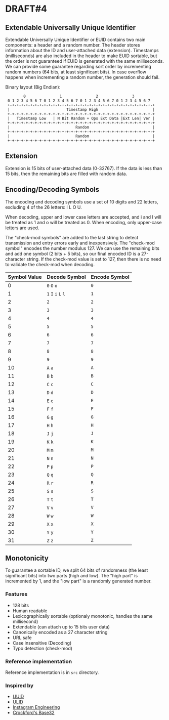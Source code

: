 # DRAFT#4

## Extendable Universally Unique Identifier

Extendable Universally Unique Identifier or EUID contains two main components: a header and a random number. The header stores information about the ID and user-attached data (extension). Timestamps (milliseconds) are also included in the header to make EUID sortable, but the order is not guaranteed if EUID is generated with the same milliseconds. We can provide some guarantee regarding sort order by incrementing random numbers (64 bits, at least significant bits). In case overflow happens when incrementing a random number, the generation should fail.

Binary layout (Big Endian):
```text
        0               1               2               3
 0 1 2 3 4 5 6 7 0 1 2 3 4 5 6 7 0 1 2 3 4 5 6 7 0 1 2 3 4 5 6 7
 +-+-+-+-+-+-+-+-+-+-+-+-+-+-+-+-+-+-+-+-+-+-+-+-+-+-+-+-+-+-+-+-+
 |                         Timestamp High                        |
 +-+-+-+-+-+-+-+-+-+-+-+-+-+-+-+-+-+-+-+-+-+-+-+-+-+-+-+-+-+-+-+-+
 |   Timestamp Low   | N Bit Random + Ops Ext Data |Ext Len| Ver |
 +-+-+-+-+-+-+-+-+-+-+-+-+-+-+-+-+-+-+-+-+-+-+-+-+-+-+-+-+-+-+-+-+
 |                             Random                            |
 +-+-+-+-+-+-+-+-+-+-+-+-+-+-+-+-+-+-+-+-+-+-+-+-+-+-+-+-+-+-+-+-+
 |                             Random                            |
 +-+-+-+-+-+-+-+-+-+-+-+-+-+-+-+-+-+-+-+-+-+-+-+-+-+-+-+-+-+-+-+-+
```


## Extension

Extension is 15 bits of user-attached data (0-32767). If the data is less than 15 bits, then the remaining bits are filled with random data.


## Encoding/Decoding Symbols

The encoding and decoding symbols use a set of 10 digits and 22 letters, excluding 4 of the 26 letters: I L O U.

When decoding, upper and lower case letters are accepted, and i and l will be treated as 1 and o will be treated as 0. When encoding, only upper-case letters are used.

The "check-mod symbols" are added to the last string to detect transmission and entry errors early and inexpensively.
The "check-mod symbol" encodes the number modulus 127. We can use the remaining bits and add one symbol (2 bits + 5 bits), so our final encoded ID is a 27-character string. If the check-mod value is set to 127, then there is no need to validate the check-mod when decoding.


| Symbol Value | Decode Symbol | Encode Symbol |
|--------------|---------------|---------------|
| 0 | `0` `O` `o` | `0` |
| 1 | `1` `I` `i` `L` `l` | `1` |
| 2 | `2` | `2` |
| 3 | `3` | `3` |
| 4 | `4` | `4` |
| 5 | `5` | `5` |
| 6 | `6` | `6` |
| 7 | `7` | `7` |
| 8 | `8` | `8` |
| 9 | `9` | `9` |
| 10 | `A` `a` | `A` |
| 11 | `B` `b` | `B` |
| 12 | `C` `c` | `C` |
| 13 | `D` `d` | `D` |
| 14 | `E` `e` | `E` |
| 15 | `F` `f` | `F` |
| 16 | `G` `g` | `G` |
| 17 | `H` `h` | `H` |
| 18 | `J` `j` | `J` |
| 19 | `K` `k` | `K` |
| 20 | `M` `m` | `M` |
| 21 | `N` `n` | `N` |
| 22 | `P` `p` | `P` |
| 23 | `Q` `q` | `Q` |
| 24 | `R` `r` | `R` |
| 25 | `S` `s` | `S` |
| 26 | `T` `t` | `T` |
| 27 | `V` `v` | `V` |
| 28 | `W` `w` | `W` |
| 29 | `X` `x` | `X` |
| 30 | `Y` `y` | `Y` |
| 31 | `Z` `z` | `Z` |

## Monotonicity

To guarantee a sortable ID, we split 64 bits of randomness (the least significant bits) into two parts (high and low). The "high part" is incremented by 1, and the "low part" is a randomly generated number.


### Features

* 128 bits
* Human readable
* Lexicographically sortable (optionaly monotonic, handles the same millisecond)
* Extendable (can attach up to 15 bits user data)
* Canonically encoded as a 27 character string
* URL safe
* Case insensitive (Decoding)
* Typo detection (check-mod)

### Reference implementation

Reference implementation is in `src` directory.

### Inspired by

* [UUID](https://www.ietf.org/rfc/rfc4122.txt)
* [ULID](https://github.com/ulid/spec)
* [Instagram Engineering](https://instagram-engineering.tumblr.com/post/10853187575/sharding-ids-at-instagram)
* [Crockford's Base32](https://www.crockford.com/base32.html)

